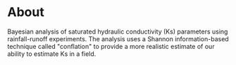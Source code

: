 # About
Bayesian analysis of saturated hydraulic conductivity (Ks) parameters using rainfall-runoff experiments. The analysis uses a Shannon information-based technique called "conflation" to provide a more realistic estimate of our ability to estimate Ks in a field. 
